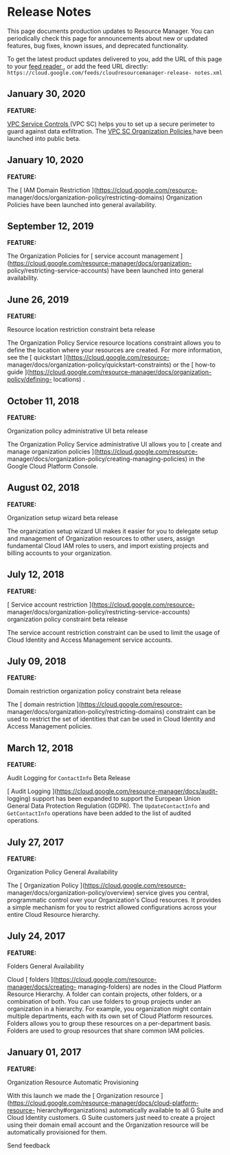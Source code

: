 #  Release Notes

This page documents production updates to Resource Manager. You can
periodically check this page for announcements about new or updated features,
bug fixes, known issues, and deprecated functionality.

To get the latest product updates delivered to you, add the URL of this page
to your [ feed reader
](https://wikipedia.org/wiki/Comparison_of_feed_aggregators) , or add the feed
URL directly: ` https://cloud.google.com/feeds/cloudresourcemanager-release-
notes.xml `

##  January 30, 2020

**FEATURE:**

[ VPC Service Controls ](https://cloud.google.com/vpc-service-controls/) (VPC
SC) helps you to set up a secure perimeter to guard against data exfiltration.
The [ VPC SC Organization Policies
](https://cloud.google.com/functions/docs/securing/using-vpc-service-controls)
have been launched into public beta.

##  January 10, 2020

**FEATURE:**

The [ IAM Domain Restriction ](https://cloud.google.com/resource-
manager/docs/organization-policy/restricting-domains) Organization Policies
have been launched into general availability.

##  September 12, 2019

**FEATURE:**

The Organization Policies for [ service account management
](https://cloud.google.com/resource-manager/docs/organization-
policy/restricting-service-accounts) have been launched into general
availability.

##  June 26, 2019

**FEATURE:**

Resource location restriction constraint beta release

The Organization Policy Service resource locations constraint allows you to
define the location where your resources are created. For more information,
see the [ quickstart ](https://cloud.google.com/resource-
manager/docs/organization-policy/quickstart-constraints) or the [ how-to guide
](https://cloud.google.com/resource-manager/docs/organization-policy/defining-
locations) .

##  October 11, 2018

**FEATURE:**

Organization policy administrative UI beta release

The Organization Policy Service administrative UI allows you to [ create and
manage organization policies ](https://cloud.google.com/resource-
manager/docs/organization-policy/creating-managing-policies) in the Google
Cloud Platform Console.

##  August 02, 2018

**FEATURE:**

Organization setup wizard beta release

The organization setup wizard UI makes it easier for you to delegate setup and
management of Organization resources to other users, assign fundamental Cloud
IAM roles to users, and import existing projects and billing accounts to your
organization.

##  July 12, 2018

**FEATURE:**

[ Service account restriction ](https://cloud.google.com/resource-
manager/docs/organization-policy/restricting-service-accounts) organization
policy constraint beta release

The service account restriction constraint can be used to limit the usage of
Cloud Identity and Access Management service accounts.

##  July 09, 2018

**FEATURE:**

Domain restriction organization policy constraint beta release

The [ domain restriction ](https://cloud.google.com/resource-
manager/docs/organization-policy/restricting-domains) constraint can be used
to restrict the set of identities that can be used in Cloud Identity and
Access Management policies.

##  March 12, 2018

**FEATURE:**

Audit Logging for ` ContactInfo ` Beta Release

[ Audit Logging ](https://cloud.google.com/resource-manager/docs/audit-
logging) support has been expanded to support the European Union General Data
Protection Regulation (GDPR). The ` UpdateContactInfo ` and ` GetContactInfo `
operations have been added to the list of audited operations.

##  July 27, 2017

**FEATURE:**

Organization Policy General Availability

The [ Organization Policy ](https://cloud.google.com/resource-
manager/docs/organization-policy/overview) service gives you central,
programmatic control over your Organization's Cloud resources. It provides a
simple mechanism for you to restrict allowed configurations across your entire
Cloud Resource hierarchy.

##  July 24, 2017

**FEATURE:**

Folders General Availability

Cloud [ folders ](https://cloud.google.com/resource-manager/docs/creating-
managing-folders) are nodes in the Cloud Platform Resource Hierarchy. A folder
can contain projects, other folders, or a combination of both. You can use
folders to group projects under an organization in a hierarchy. For example,
you organization might contain multiple departments, each with its own set of
Cloud Platform resources. Folders allows you to group these resources on a
per-department basis. Folders are used to group resources that share common
IAM policies.

##  January 01, 2017

**FEATURE:**

Organization Resource Automatic Provisioning

With this launch we made the [ Organization resource
](https://cloud.google.com/resource-manager/docs/cloud-platform-resource-
hierarchy#organizations) automatically available to all G Suite and Cloud
Identity customers. G Suite customers just need to create a project using
their domain email account and the Organization resource will be automatically
provisioned for them.

Send feedback

